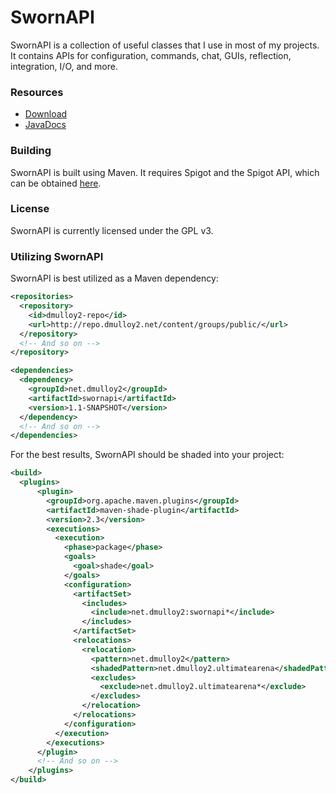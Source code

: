 # SwornAPI
SwornAPI is a collection of useful classes that I use in most of my projects. It contains APIs for configuration, commands, chat, GUIs, reflection, integration, I/O, and more. 

### Resources
* [Download](http://ci.dmulloy2.net/job/SwornAPI)
* [JavaDocs](http://ci.dmulloy2.net/job/SwornAPI/javadoc)

### Building
SwornAPI is built using Maven. It requires Spigot and the Spigot API, which can be obtained [here](https://www.spigotmc.org/wiki/buildtools/).

### License
SwornAPI is currently licensed under the GPL v3.

### Utilizing SwornAPI
SwornAPI is best utilized as a Maven dependency:

````xml
<repositories>
  <repository>
    <id>dmulloy2-repo</id>
    <url>http://repo.dmulloy2.net/content/groups/public/</url>
  </repository>
  <!-- And so on -->
</repository>

<dependencies>
  <dependency>
    <groupId>net.dmulloy2</groupId>
    <artifactId>swornapi</artifactId>
    <version>1.1-SNAPSHOT</version>
  </dependency>
  <!-- And so on -->
</dependencies>
````

For the best results, SwornAPI should be shaded into your project:

````xml
<build>
  <plugins>
      <plugin>
        <groupId>org.apache.maven.plugins</groupId>
        <artifactId>maven-shade-plugin</artifactId>
        <version>2.3</version>
        <executions>
          <execution>
            <phase>package</phase>
            <goals>
              <goal>shade</goal>
            </goals>
            <configuration>
              <artifactSet>
                <includes>
                  <include>net.dmulloy2:swornapi*</include>
                </includes>
              </artifactSet>
              <relocations>
                <relocation>
                  <pattern>net.dmulloy2</pattern>
                  <shadedPattern>net.dmulloy2.ultimatearena</shadedPattern>
                  <excludes>
                    <exclude>net.dmulloy2.ultimatearena*</exclude>
                  </excludes>
                </relocation>
              </relocations>
            </configuration>
          </execution>
        </executions>
      </plugin>
      <!-- And so on -->
    </plugins>
</build>
````
